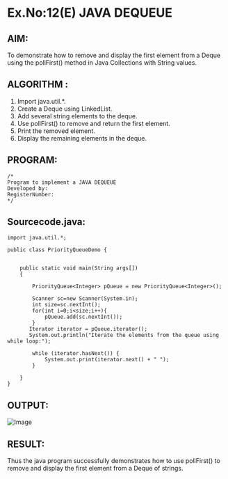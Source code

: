 # Ex.No:12(E)  JAVA DEQUEUE

## AIM:
To demonstrate how to remove and display the first element from a Deque using the pollFirst() method in Java Collections with String values.
## ALGORITHM :

1.	Import java.util.*.
2.	Create a Deque using LinkedList.
3.	Add several string elements to the deque.
4.	Use pollFirst() to remove and return the first element.
5.	Print the removed element.
6.	Display the remaining elements in the deque.

## PROGRAM:
 ```
/*
Program to implement a JAVA DEQUEUE
Developed by: 
RegisterNumber:  
*/
```

## Sourcecode.java:

```
import java.util.*;

public class PriorityQueueDemo {
	

	public static void main(String args[])
	{
	
		PriorityQueue<Integer> pQueue = new PriorityQueue<Integer>();
        
	    Scanner sc=new Scanner(System.in);
	    int size=sc.nextInt();
	    for(int i=0;i<size;i++){
	        pQueue.add(sc.nextInt());
	    }
	   Iterator iterator = pQueue.iterator();
	   System.out.println("Iterate the elements from the queue using while loop:");
  
        while (iterator.hasNext()) {
            System.out.print(iterator.next() + " ");
        }
		
	}
}
```





## OUTPUT:

![Image](https://github.com/user-attachments/assets/138afb45-6940-4194-827c-1c35781309f0)


## RESULT:

Thus the java program successfully demonstrates how to use pollFirst() to remove and display the first element from a Deque of strings.


